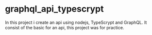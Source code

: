 # graphql_api_typescrypt
 In this project i create an api using nodejs, TypeScrypt and GraphQL. It consist of the basic for an api, this project was for practice.

